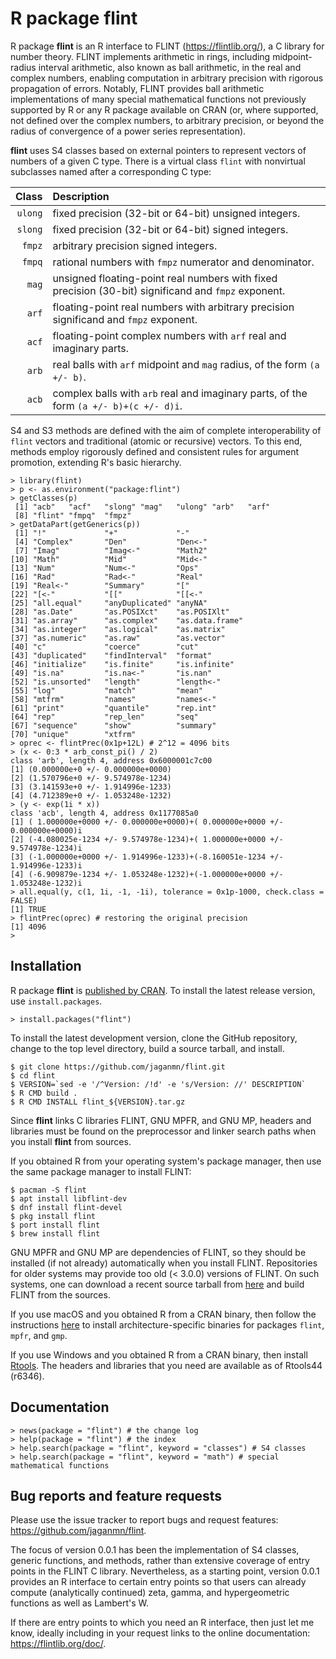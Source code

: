 # R package **flint**

R package **flint** is an R interface to FLINT (https://flintlib.org/),
a C library for number theory.  FLINT implements arithmetic in rings,
including midpoint-radius interval arithmetic, also known as ball
arithmetic, in the real and complex numbers, enabling computation in
arbitrary precision with rigorous propagation of errors.  Notably, FLINT
provides ball arithmetic implementations of many special mathematical
functions not previously supported by R or any R package available on
CRAN (or, where supported, not defined over the complex numbers, to
arbitrary precision, or beyond the radius of convergence of a power
series representation).

**flint** uses S4 classes based on external pointers to represent
vectors of numbers of a given C type.  There is a virtual class `flint`
with nonvirtual subclasses named after a corresponding C type:

  Class | Description
   ---: | :---
`ulong` | fixed precision (32-bit or 64-bit) unsigned integers.
`slong` | fixed precision (32-bit or 64-bit) signed integers.
 `fmpz` | arbitrary precision signed integers.
 `fmpq` | rational numbers with `fmpz` numerator and denominator.
  `mag` | unsigned floating-point real numbers with fixed precision (30-bit) significand and `fmpz` exponent.
  `arf` | floating-point real numbers with arbitrary precision significand and `fmpz` exponent.
  `acf` | floating-point complex numbers with `arf` real and imaginary parts.
  `arb` | real balls with `arf` midpoint and `mag` radius, of the form `(a +/- b)`.
  `acb` | complex balls with `arb` real and imaginary parts, of the form `(a +/- b)+(c +/- d)i`.

S4 and S3 methods are defined with the aim of complete interoperability
of `flint` vectors and traditional (atomic or recursive) vectors.  To 
this end, methods employ rigorously defined and consistent rules for 
argument promotion, extending R's basic hierarchy.

```
> library(flint)
> p <- as.environment("package:flint")
> getClasses(p)
 [1] "acb"   "acf"   "slong" "mag"   "ulong" "arb"   "arf"
 [8] "flint" "fmpq"  "fmpz"
> getDataPart(getGenerics(p))
 [1] "!"             "+"             "-"            
 [4] "Complex"       "Den"           "Den<-"        
 [7] "Imag"          "Imag<-"        "Math2"        
[10] "Math"          "Mid"           "Mid<-"        
[13] "Num"           "Num<-"         "Ops"          
[16] "Rad"           "Rad<-"         "Real"         
[19] "Real<-"        "Summary"       "["            
[22] "[<-"           "[["            "[[<-"         
[25] "all.equal"     "anyDuplicated" "anyNA"        
[28] "as.Date"       "as.POSIXct"    "as.POSIXlt"   
[31] "as.array"      "as.complex"    "as.data.frame"
[34] "as.integer"    "as.logical"    "as.matrix"    
[37] "as.numeric"    "as.raw"        "as.vector"    
[40] "c"             "coerce"        "cut"          
[43] "duplicated"    "findInterval"  "format"       
[46] "initialize"    "is.finite"     "is.infinite"  
[49] "is.na"         "is.na<-"       "is.nan"       
[52] "is.unsorted"   "length"        "length<-"     
[55] "log"           "match"         "mean"         
[58] "mtfrm"         "names"         "names<-"      
[61] "print"         "quantile"      "rep.int"      
[64] "rep"           "rep_len"       "seq"          
[67] "sequence"      "show"          "summary"      
[70] "unique"        "xtfrm"        
> oprec <- flintPrec(0x1p+12L) # 2^12 = 4096 bits
> (x <- 0:3 * arb_const_pi() / 2)
class 'arb', length 4, address 0x6000001c7c00
[1] (0.000000e+0 +/- 0.000000e+0000)
[2] (1.570796e+0 +/- 9.574978e-1234)
[3] (3.141593e+0 +/- 1.914996e-1233)
[4] (4.712389e+0 +/- 1.053248e-1232)
> (y <- exp(1i * x))
class 'acb', length 4, address 0x1177085a0
[1] ( 1.000000e+0000 +/- 0.000000e+0000)+( 0.000000e+0000 +/- 0.000000e+0000)i
[2] (-4.080025e-1234 +/- 9.574978e-1234)+( 1.000000e+0000 +/- 9.574978e-1234)i
[3] (-1.000000e+0000 +/- 1.914996e-1233)+(-8.160051e-1234 +/- 1.914996e-1233)i
[4] (-6.909879e-1234 +/- 1.053248e-1232)+(-1.000000e+0000 +/- 1.053248e-1232)i
> all.equal(y, c(1, 1i, -1, -1i), tolerance = 0x1p-1000, check.class = FALSE)
[1] TRUE
> flintPrec(oprec) # restoring the original precision
[1] 4096
>
```

## Installation

R package **flint** is
[published by CRAN](https://cran.r-project.org/package=flint).
To install the latest release version, use `install.packages`.

```
> install.packages("flint")
```

To install the latest development version, clone the GitHub repository,
change to the top level directory, build a source tarball, and install.

```
$ git clone https://github.com/jaganmn/flint.git
$ cd flint
$ VERSION=`sed -e '/^Version: /!d' -e 's/Version: //' DESCRIPTION`
$ R CMD build .
$ R CMD INSTALL flint_${VERSION}.tar.gz
```

Since **flint** links C libraries FLINT, GNU MPFR, and GNU MP, headers
and libraries must be found on the preprocessor and linker search paths
when you install **flint** from sources.

If you obtained R from your operating system's package manager, then use
the same package manager to install FLINT:

```
$ pacman -S flint
$ apt install libflint-dev
$ dnf install flint-devel
$ pkg install flint
$ port install flint
$ brew install flint
```

GNU MPFR and GNU MP are dependencies of FLINT, so they should be
installed (if not already) automatically when you install FLINT.
Repositories for older systems may provide too old (< 3.0.0) versions of
FLINT.  On such systems, one can download a recent source tarball from
[here](https://github.com/flintlib/flint/releases) and build FLINT from
the sources.

If you use macOS and you obtained R from a CRAN binary, then follow the
instructions [here](https://mac.r-project.org/bin/) to install
architecture-specific binaries for packages `flint`, `mpfr`, and `gmp`.

If you use Windows and you obtained R from a CRAN binary, then install
[Rtools](https://cran.r-project.org/bin/windows/Rtools/).  The headers
and libraries that you need are available as of Rtools44 (r6346).

## Documentation

```
> news(package = "flint") # the change log
> help(package = "flint") # the index
> help.search(package = "flint", keyword = "classes") # S4 classes
> help.search(package = "flint", keyword = "math") # special mathematical functions
```

## Bug reports and feature requests

Please use the issue tracker to report bugs and request features:
https://github.com/jaganmn/flint.

The focus of version 0.0.1 has been the implementation of S4 classes,
generic functions, and methods, rather than extensive coverage of entry
points in the FLINT C library.  Nevertheless, as a starting point,
version 0.0.1 provides an R interface to certain entry points so that
users can already compute (analytically continued) zeta, gamma, and
hypergeometric functions as well as Lambert's W.

If there are entry points to which you need an R interface, then just
let me know, ideally including in your request links to the online
documentation: https://flintlib.org/doc/.
